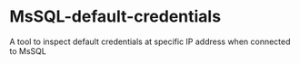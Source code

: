 # MsSQL-default-credentials
A tool to inspect default credentials at specific IP address when connected to MsSQL
